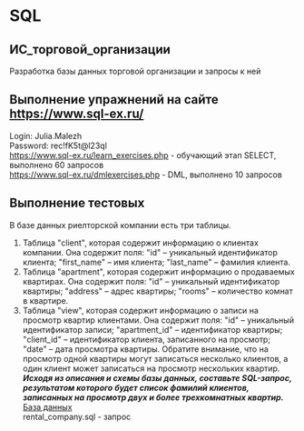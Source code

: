 # SQL
## ИС_торговой_организации
Разработка базы данных торговой организации и запросы к ней  
## Выполнение упражнений на сайте https://www.sql-ex.ru/
Login: Julia.Malezh  
Password: rec!fK5t@l23ql  
https://www.sql-ex.ru/learn_exercises.php - обучающий этап SELECT, выполнено 60 запросов  
https://www.sql-ex.ru/dmlexercises.php - DML, выполнено 10 запросов
## Выполнение тестовых
В базе данных риелторской компании есть три таблицы. 
1) Таблица "client", которая содержит информацию о клиентах компании. Она содержит поля: 
"id" – уникальный идентификатор клиента; 
"first_name" – имя клиента; 
"last_name" – фамилия клиента.
2) Таблица "apartment", которая содержит информацию о продаваемых квартирах. Она содержит поля:
"id" – уникальный идентификатор квартиры;
"address" – адрес квартиры;
"rooms" – количество комнат в квартире.
3) Таблица "view", которая содержит информацию о записи на просмотр квартир клиентами. Она содержит поля:
"id" – уникальный идентификатор записи;
"apartment_id" – идентификатор квартиры;
"client_id" – идентификатор клиента, записанного на просмотр;
"date" – дата просмотра квартиры.
Обратите внимание, что на просмотр одной квартиры могут записаться несколько клиентов, а один клиент может записаться на просмотр нескольких квартир.  
**_Исходя из описания и схемы базы данных, составьте SQL-запрос, результатом которого будет список фамилий клиентов, записанных на просмотр двух и более трехкомнатных квартир._**  
[База данных](https://drive.google.com/file/d/12uMdtnh3qkX4UGiA2ZiL3AeKP6dGLWEL/view?usp=sharing)  
rental_company.sql - запрос
